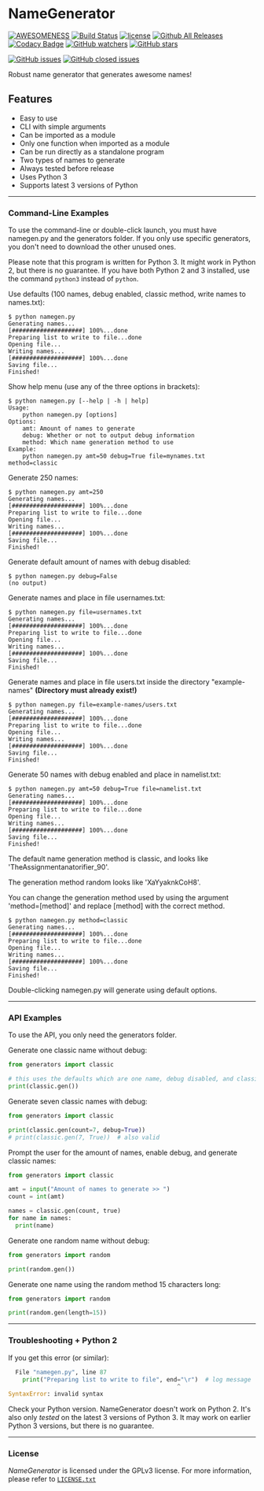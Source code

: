 # NameGenerator

[![AWESOMENESS](https://img.shields.io/badge/awesomeness-maximum-00a0af.svg)](https://www.youtube.com/channel/UCCiDxF_RZ4fTU_gGJRz-fwQ)
[![Build Status](https://travis-ci.org/BBaoVanC/NameGenerator.svg?branch=master)](https://travis-ci.org/BBaoVanC/NameGenerator)
[![license](https://img.shields.io/github/license/BBaoVanC/NameGenerator.svg)](https://github.com/BBaoVanC/NameGenerator/blob/master/LICENSE.txt)
[![Github All Releases](https://img.shields.io/github/downloads/BBaoVanC/NameGenerator/total.svg)](https://github.com/BBaoVanC/NameGenerator)
[![Codacy Badge](https://api.codacy.com/project/badge/Grade/6621a967fffe47069d53b19129b7be0c)](https://www.codacy.com/manual/BBaoVanC/NameGenerator?utm_source=github.com&amp;utm_medium=referral&amp;utm_content=BBaoVanC/NameGenerator&amp;utm_campaign=Badge_Grade)
[![GitHub watchers](https://img.shields.io/github/watchers/BBaoVanC/NameGenerator.svg?label=Watch)](https://github.com/BBaoVanC/NameGenerator)
[![GitHub stars](https://img.shields.io/github/stars/BBaoVanC/NameGenerator.svg?label=Stars)](https://github.com/BBaoVanC/NameGenerator)

[![GitHub issues](https://img.shields.io/github/issues-raw/BBaoVanC/NameGenerator.svg)](https://github.com/BBaoVanC/NameGenerator/issues?utf8=%E2%9C%93&q=is%3Aissue+is%3Aopen)
[![GitHub closed issues](https://img.shields.io/github/issues-closed-raw/BBaoVanC/NameGenerator.svg)](https://github.com/BBaoVanC/NameGenerator/issues?utf8=%E2%9C%93&q=is%3Aissue+is%3Aclosed)

Robust name generator that generates awesome names!

## Features

* Easy to use
* CLI with simple arguments
* Can be imported as a module
* Only one function when imported as a module
* Can be run directly as a standalone program
* Two types of names to generate
* Always tested before release
* Uses Python 3
* Supports latest 3 versions of Python

---

### Command-Line Examples

To use the command-line or double-click launch, you must have namegen.py and the generators folder. If you only use specific generators, you don't need to download the other unused ones.

Please note that this program is written for Python 3. It might work in Python 2, but there is no guarantee. If you have both Python 2 and 3 installed, use the command `python3` instead of `python`.

Use defaults (100 names, debug enabled, classic method, write names to names.txt):

``` plaintext
$ python namegen.py
Generating names...
[####################] 100%...done
Preparing list to write to file...done
Opening file...
Writing names...
[####################] 100%...done
Saving file...
Finished!
```

Show help menu (use any of the three options in brackets):

``` plaintext
$ python namegen.py [--help | -h | help]
Usage:
    python namegen.py [options]
Options:
    amt: Amount of names to generate
    debug: Whether or not to output debug information
    method: Which name generation method to use
Example:
    python namegen.py amt=50 debug=True file=mynames.txt method=classic
```

Generate 250 names:

``` plaintext
$ python namegen.py amt=250
Generating names...
[####################] 100%...done
Preparing list to write to file...done
Opening file...
Writing names...
[####################] 100%...done
Saving file...
Finished!
```

Generate default amount of names with debug disabled:

``` plaintext
$ python namegen.py debug=False
(no output)
```

Generate names and place in file usernames.txt:

``` plaintext
$ python namegen.py file=usernames.txt
Generating names...
[####################] 100%...done
Preparing list to write to file...done
Opening file...
Writing names...
[####################] 100%...done
Saving file...
Finished!
```

Generate names and place in file users.txt inside the directory "example-names" **(Directory must already exist!)**

``` plaintext
$ python namegen.py file=example-names/users.txt
Generating names...
[####################] 100%...done
Preparing list to write to file...done
Opening file...
Writing names...
[####################] 100%...done
Saving file...
Finished!
```

Generate 50 names with debug enabled and place in namelist.txt:

``` plaintext
$ python namegen.py amt=50 debug=True file=namelist.txt
Generating names...
[####################] 100%...done
Preparing list to write to file...done
Opening file...
Writing names...
[####################] 100%...done
Saving file...
Finished!
```

The default name generation method is classic, and looks like 'TheAssignmentanatorifier_90'.

The generation method random looks like 'XaYyaknkCoH8'.

You can change the generation method used by using the argument 'method=[method]' and replace [method] with the correct method.

``` plaintext
$ python namegen.py method=classic
Generating names...
[####################] 100%...done
Preparing list to write to file...done
Opening file...
Writing names...
[####################] 100%...done
Saving file...
Finished!
```

Double-clicking namegen.py will generate using default options.

---

### API Examples

To use the API, you only need the generators folder.

Generate one classic name without debug:

``` python
from generators import classic

# this uses the defaults which are one name, debug disabled, and classic generator
print(classic.gen())
```

Generate seven classic names with debug:

``` python
from generators import classic

print(classic.gen(count=7, debug=True))
# print(classic.gen(7, True))  # also valid
```

Prompt the user for the amount of names, enable debug, and generate classic names:

``` python
from generators import classic

amt = input("Amount of names to generate >> ")
count = int(amt)

names = classic.gen(count, true)
for name in names:
  print(name)
```

Generate one random name without debug:

``` python
from generators import random

print(random.gen())
```

Generate one name using the random method 15 characters long:

``` python
from generators import random

print(random.gen(length=15))
```

---

### Troubleshooting + Python 2

If you get this error (or similar):

``` python
  File "namegen.py", line 87
    print("Preparing list to write to file", end="\r")  # log message
                                                ^
SyntaxError: invalid syntax
```

Check your Python version. NameGenerator doesn't work on Python 2. It's also only *tested* on the latest 3 versions of Python 3. It may work on earlier Python 3 versions, but there is no guarantee.

---

### License

_NameGenerator_ is licensed under the GPLv3 license. For more information, please refer to [`LICENSE.txt`](https://github.com/BBaoVanC/NameGenerator/blob/master/LICENSE.txt)
